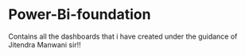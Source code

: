 # Power-Bi-foundation
Contains all the dashboards that i have created under the guidance of Jitendra Manwani sir!!
